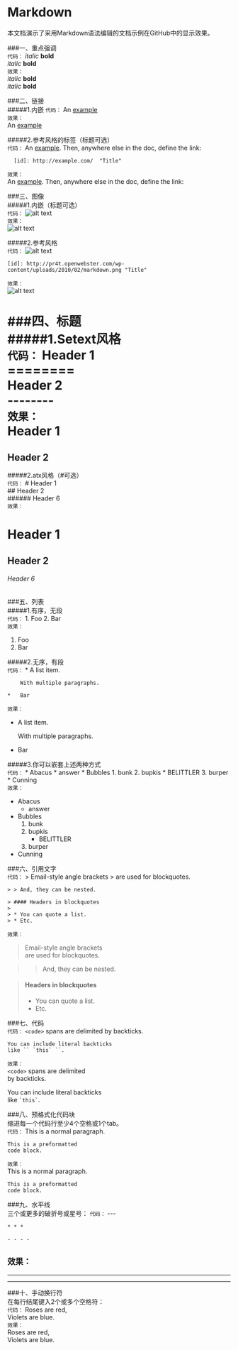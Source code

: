 Markdown  
========  
本文档演示了采用Markdown语法编辑的文档示例在GitHub中的显示效果。  

###一、重点强调  
`代码：`
    *italic*   **bold**  
    _italic_   __bold__  
`效果：`  
*italic*   **bold**  
_italic_   __bold__  
  
###二、链接  
#####1.内嵌 
`代码：`
    An [example](http://url.com/ "Title")  
`效果：`    
An [example](http://url.com/ "Title") 

#####2.参考风格的标签（标题可选）  
`代码：`
    An [example][id]. Then, anywhere
    else in the doc, define the link:
    
      [id]: http://example.com/  "Title"  
`效果：`  
An [example][id]. Then, anywhere
else in the doc, define the link:

  [id]: http://example.com/  "Title" 
 
###三、图像  
#####1.内嵌（标题可选）  
`代码：`
    ![alt text](http://pr4t.openwebster.com/wp-content/uploads/2010/02/markdown.png "Title")  
`效果：`    
![alt text](http://pr4t.openwebster.com/wp-content/uploads/2010/02/markdown.png "Title") 

#####2.参考风格  
`代码：`
    ![alt text][id]
    
    [id]: http://pr4t.openwebster.com/wp-content/uploads/2010/02/markdown.png "Title"  
`效果：`    
![alt text][id]

[id]: http://pr4t.openwebster.com/wp-content/uploads/2010/02/markdown.png "Title"

###四、标题    
#####1.Setext风格  
`代码：`
    Header 1  
    ========  
    Header 2  
    --------    
`效果：`  
Header 1  
========  
Header 2  
-------- 

#####2.atx风格（#可选）  
`代码：`
    # Header 1    
    ## Header 2    
    ###### Header 6    
`效果：`  
# Header 1   
## Header 2    
###### Header 6  

###五、列表  
#####1.有序，无段  
`代码：`
    1.  Foo
    2.  Bar  
`效果：`  
1.  Foo  
2.  Bar   

#####2.无序，有段  
`代码：`
    *   A list item.
    
        With multiple paragraphs.

    *   Bar  
`效果：`  
*   A list item.  

    With multiple paragraphs.  

*   Bar  
  
#####3.你可以嵌套上述两种方式  
`代码：`
    *   Abacus
        * answer
    *   Bubbles
        1.  bunk
        2.  bupkis
            * BELITTLER
        3. burper
    *   Cunning  
`效果：`  
*   Abacus  
    * answer  
*   Bubbles  
    1.  bunk  
    2.  bupkis  
        * BELITTLER  
    3. burper  
*   Cunning    
 
###六、引用文字  
`代码：`
    > Email-style angle brackets
    > are used for blockquotes.

    > > And, they can be nested.

    > #### Headers in blockquotes
    > 
    > * You can quote a list.
    > * Etc.  
`效果：`  
> Email-style angle brackets  
> are used for blockquotes.  

> > And, they can be nested.  

> #### Headers in blockquotes  
> 
> * You can quote a list.  
> * Etc.  
 
###七、代码  
`代码：`
    `<code>` spans are delimited
    by backticks.

    You can include literal backticks
    like `` `this` ``.  
`效果：`  
`<code>` spans are delimited  
by backticks.  

You can include literal backticks  
like `` `this` ``.  
 
###八、预格式化代码块  
缩进每一个代码行至少4个空格或1个tab。  
`代码：`
This is a normal paragraph.

    This is a preformatted
    code block.  
`效果：`  
This is a normal paragraph.  

    This is a preformatted  
    code block.  
  
###九、水平线     
三个或更多的破折号或星号：
`代码：`
    ---   

    * * *  

    - - - -   
`效果：`  
---   

* * *  

- - - -   
 
###十、手动换行符  
在每行结尾键入2个或多个空格符：  
`代码：`
    Roses are red,     
    Violets are blue.  
`效果：`  
Roses are red,       
Violets are blue.    
